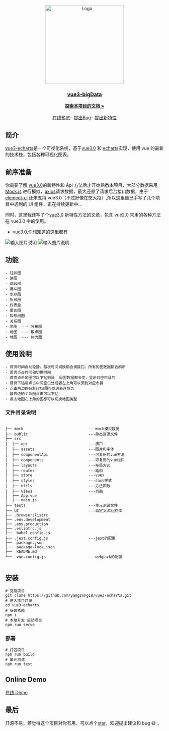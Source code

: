 <p align="center">
  <a href="https://github.com/yangzong18/vue3-echarts/">
    <img src="https://images.gitee.com/uploads/images/2020/0906/151518_824b889d_7647779.png" alt="Logo" width="250">
   <h3 align="center"> vue3-bigData</h3>
  </a>
</p>

  <p align="center">
    <a href="https://github.com/yangzong18/vue3-echarts"><strong>探索本项目的文档 »</strong></a>
    <br />
    <br />
    <a href="https://yangzong18.github.io/vue3-echarts">在线预览</a>
    ·
    <a href="https://github.com/yangzong18/vue3-echarts/issues">提出Bug</a>
    ·
    <a href="https://github.com/yangzong18/vue3-echarts/issues">提出新特性</a>
  </p>

## 简介

[vue3-echarts](https://gist006.gitee.io/vue3-bigdata)是一个可视化系统，基于[vue3.0](https://github.com/vuejs/vue-next) 和 [echarts](https://github.com/apache/incubator-echarts)实现，使用 vue 的最新的技术栈，包括各种可视化图表。

## 前序准备

你需要了解 [vue3.0](https://github.com/vuejs/vue-next)的新特性和 Api 方法后才开始熟悉本项目，大部分数据采用[Mock.js](https://github.com/nuysoft/Mock) 进行模拟，[axios](https://github.com/axios/axios)请求数据，最大还原了请求后台接口数据，由于[element-ui](https://github.com/ElemeFE/element) 还未支持 vue3.0（不过好像在憋大招）,所以这里自己手写了几个项目中遇到的 UI 组件，正在持续更新中...

同时，这里我还写了个[vue3.0](https://github.com/vuejs/vue-next) 新特性方法的文章，包含 vue2.0 常用的各种方法在 vue3.0 中的使用。

- [vue3.0,你想知道的这里都有](https://juejin.im/post/6870392360946106382)

![输入图片说明](https://images.gitee.com/uploads/images/2020/0906/163002_d44d3025_7647779.png 'home.png')
![输入图片说明](https://images.gitee.com/uploads/images/2020/0906/202415_e50ed59c_7647779.png '微信图片_20200906201805.png')

## 功能

```
- 柱状图
- 饼图
- 词云图
- 漏斗图
- 水球图
- 折线图
- 仪表盘
- 雷达图
- 矩形树图
- 关系图
- 地图  --- 分布图
- 地图  --- 散点图
- 地图  --- 热力图
```

## 使用说明

```
- 首页时间自动轮播，每次时间切换都会调接口，所有的图数据都会刷新
- 首页点击时间轴切换时间
- 首页点击地图可以下钻到县  周围数据都会变，显示对应市县的
- 首页下钻后点击中间空白处或者左上角可以回到对应市县
- 点击两边的echarts图可以进去详情页
- 最右边的关系图点击可以下钻
- 点击地图右上角的图标可以切换地图类型
```

### 文件目录说明

```

├── mock                             ---mock模拟数据
├── public                           ---静态资源文件
├── src
│  ├── api                           ---接口
│  ├── assets                        ---图片和字体
│  ├── componentApi                  ---可复用的vue方法
│  ├── components                    ---可复用的vue组件
│  ├── layouts                       ---布局方式
│  ├── router                        ---路由
│  ├── store                         ---vuex
│  ├── styles                        ---sass样式
│  ├── utils                         ---方法函数
│  ├── views                         ---页面
│  ├── App.vue
│  ├── main.js
├── tests                            ---单元测试文件
├── UI                               ---自定义UI组件库
├── .browserslistrc
├── .env.development
├── .env.production
├── .eslintrc.js
├──  babel.config.js
├── .jest.config.js                  ---jest的配置
├──  package.json
├──  package-lock.json
├──  README.md
└──  vue.config.js                   ---webpack的配置


```

## 安装

```
# 克隆项目
git clone https://github.com/yangzong18/vue3-echarts.git
# 进入项目目录
cd vue3-echarts
# 安装依赖
npm i
# 本地开发 启动项目
npm run serve
```

### 部署

```
# 打包项目
npm run build
# 单元测试
npm run test
```

## Online Demo

[在线 Demo](https://yangzong18.github.io/vue3-echarts)

## 最后

开源不易，若觉得这个项目对你有用，可以点个[star](https://github.com/yangzong18/vue3-echarts)，欢迎提出建议和 bug :smile: 。
